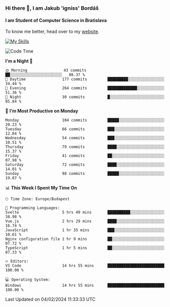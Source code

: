### Hi there 👋, I am Jakub 'igniss' Bordáš

#### I am Student of Computer Science in Bratislava
To know me better, head over to my [website](https://bordas.sk).

[![My Skills](https://skillicons.dev/icons?i=js,html,css,figma,svelte,java,kotlin,python,postgresql,typescript,nest,nodejs)](https://bordas.sk)


<!--START_SECTION:waka-->
![Code Time](http://img.shields.io/badge/Code%20Time-1%2C391%20hrs%209%20mins-blue)

**I'm a Night 🦉** 

```text
🌞 Morning                43 commits          ██░░░░░░░░░░░░░░░░░░░░░░░   08.37 % 
🌆 Daytime                177 commits         █████████░░░░░░░░░░░░░░░░   34.44 % 
🌃 Evening                264 commits         █████████████░░░░░░░░░░░░   51.36 % 
🌙 Night                  30 commits          █░░░░░░░░░░░░░░░░░░░░░░░░   05.84 % 
```
📅 **I'm Most Productive on Monday** 

```text
Monday                   104 commits         █████░░░░░░░░░░░░░░░░░░░░   20.23 % 
Tuesday                  66 commits          ███░░░░░░░░░░░░░░░░░░░░░░   12.84 % 
Wednesday                54 commits          ███░░░░░░░░░░░░░░░░░░░░░░   10.51 % 
Thursday                 79 commits          ████░░░░░░░░░░░░░░░░░░░░░   15.37 % 
Friday                   41 commits          ██░░░░░░░░░░░░░░░░░░░░░░░   07.98 % 
Saturday                 72 commits          ████░░░░░░░░░░░░░░░░░░░░░   14.01 % 
Sunday                   98 commits          █████░░░░░░░░░░░░░░░░░░░░   19.07 % 
```


📊 **This Week I Spent My Time On** 

```text
🕑︎ Time Zone: Europe/Budapest

💬 Programming Languages: 
Svelte                   5 hrs 49 mins       ██████████░░░░░░░░░░░░░░░   38.98 % 
Vue.js                   2 hrs 29 mins       ████░░░░░░░░░░░░░░░░░░░░░   16.74 % 
JavaScript               1 hr 35 mins        ███░░░░░░░░░░░░░░░░░░░░░░   10.61 % 
Nginx configuration file 1 hr 9 mins         ██░░░░░░░░░░░░░░░░░░░░░░░   07.72 % 
TypeScript               1 hr 5 mins         ██░░░░░░░░░░░░░░░░░░░░░░░   07.33 % 

🔥 Editors: 
VS Code                  14 hrs 55 mins      █████████████████████████   100.00 % 

💻 Operating System: 
Windows                  14 hrs 55 mins      █████████████████████████   100.00 % 
```


 Last Updated on 04/02/2024 11:33:33 UTC
<!--END_SECTION:waka-->

